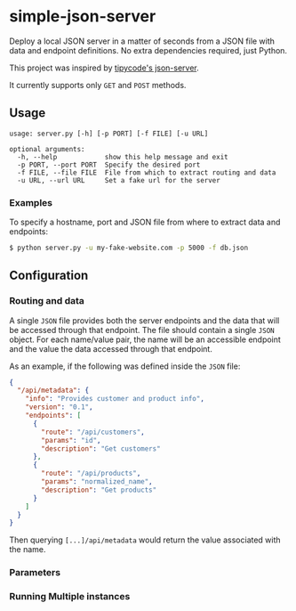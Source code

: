 # simple-json-server

Deploy a local JSON server in a matter of seconds from a JSON file with data and endpoint definitions. No extra dependencies required, just Python.

This project was inspired by [tipycode's json-server](https://github.com/typicode/json-server).

It currently supports only `GET` and `POST` methods.

## Usage

```
usage: server.py [-h] [-p PORT] [-f FILE] [-u URL]

optional arguments:
  -h, --help            show this help message and exit
  -p PORT, --port PORT  Specify the desired port
  -f FILE, --file FILE  File from which to extract routing and data
  -u URL, --url URL     Set a fake url for the server
```

### Examples

To specify a hostname, port and JSON file from where to extract data and endpoints:

```sh
$ python server.py -u my-fake-website.com -p 5000 -f db.json
```

## Configuration

### Routing and data

A single `JSON` file provides both the server endpoints and the data that will be accessed through that endpoint. The file should contain a single `JSON` object. For each name/value pair, the name will be an accessible endpoint and the value the data accessed through that endpoint.

As an example, if the following was defined inside the `JSON` file:

```JSON
{
  "/api/metadata": {
    "info": "Provides customer and product info",
    "version": "0.1",
    "endpoints": [
      {
        "route": "/api/customers",
        "params": "id",
        "description": "Get customers"
      },
      {
        "route": "/api/products",
        "params": "normalized_name",
        "description": "Get products"
      }
    ]
  }
}
```

Then querying `[...]/api/metadata` would return the value associated with the name. 

### Parameters

### Running Multiple instances
